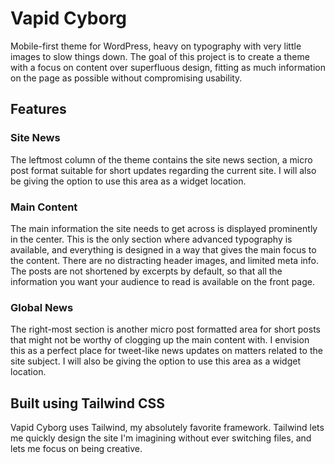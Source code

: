 # Vapid Cyborg
Mobile-first theme for WordPress, heavy on typography with very little images to slow things down. The goal of this project is to create a theme with a focus on content over superfluous design, fitting as much information on the page as possible without compromising usability.

## Features
### Site News
The leftmost column of the theme contains the site news section, a micro post format suitable for short updates regarding the current site. I will also be giving the option to use this area as a widget location.
### Main Content
The main information the site needs to get across is displayed prominently in the center. This is the only section where advanced typography is available, and everything is designed in a way that gives the main focus to the content. There are no distracting header images, and limited meta info. The posts are not shortened by excerpts by default, so that all the information you want your audience to read is available on the front page.
### Global News
The right-most section is another micro post formatted area for short posts that might not be worthy of clogging up the main content with. I envision this as a perfect place for tweet-like news updates on matters related to the site subject. I will also be giving the option to use this area as a widget location.

## Built using Tailwind CSS
Vapid Cyborg uses Tailwind, my absolutely favorite framework. Tailwind lets me quickly design the site I'm imagining without ever switching files, and lets me focus on being creative.